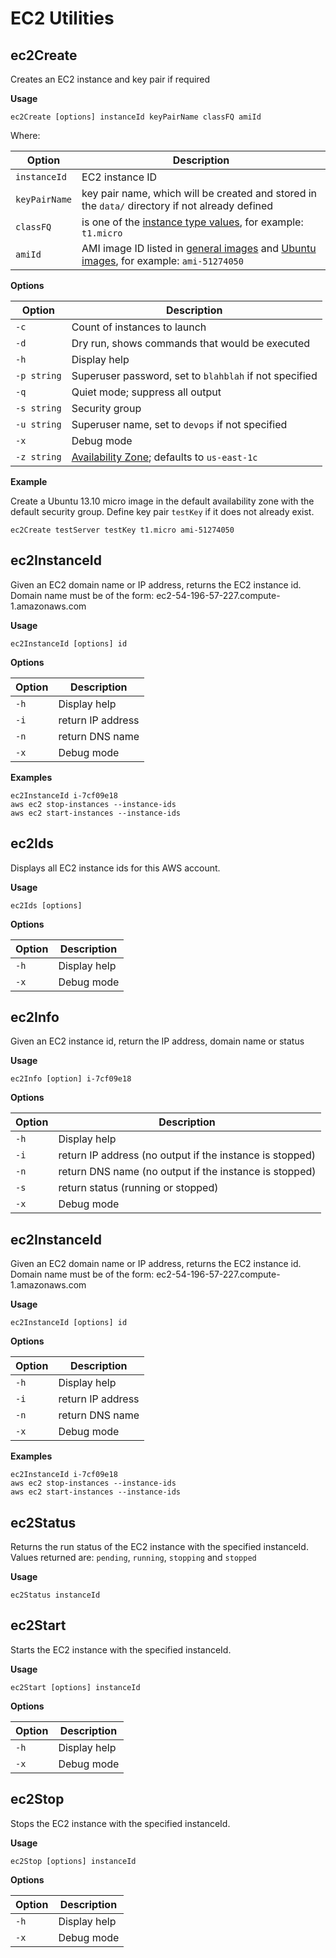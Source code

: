 # EC2 Utilities

## ec2Create
Creates an EC2 instance and key pair if required

**Usage**

    ec2Create [options] instanceId keyPairName classFQ amiId

Where:

| Option        | Description                                                                                                               |
| ------------- | ------------------------------------------------------------------------------------------------------------------------- |
| `instanceId`  | EC2 instance ID                                                                                                           |
| `keyPairName` | key pair name, which will be created and stored in the `data/` directory if not already defined                           |
| `classFQ`     | is one of the [instance type values](http://aws.amazon.com/ec2/instance-types/#instance-details), for example: `t1.micro` |
| `amiId`       | AMI image ID listed in [general images](https://aws.amazon.com/marketplace/ref=mkt_ste_amis_redirect?b_k=291) and [Ubuntu images](http://cloud-images.ubuntu.com/releases/13.10/release/), for example: `ami-51274050` |

**Options**

| Option       | Description                                                     |
| ------------ | --------------------------------------------------------------- |
| `-c`         | Count of instances to launch                                    |
| `-d`         | Dry run, shows commands that would be executed                  |
| `-h`         | Display help                                                    |
| `-p string`  | Superuser password, set to `blahblah` if not specified          |
| `-q`         | Quiet mode; suppress all output                                 |
| `-s string`  | Security group                                                  |
| `-u string`  | Superuser name, set to `devops` if not specified                |
| `-x`         | Debug mode                                                      |
| `-z string`  | [Availability Zone](http://docs.aws.amazon.com/AWSEC2/latest/UserGuide/using-regions-availability-zones.html); defaults to `us-east-1c` |

**Example**

Create a Ubuntu 13.10 micro image in the default availability zone with the default security group. 
Define key pair `testKey` if it does not already exist.

    ec2Create testServer testKey t1.micro ami-51274050

## ec2InstanceId 
Given an EC2 domain name or IP address, returns the EC2 instance id.
Domain name must be of the form: ec2-54-196-57-227.compute-1.amazonaws.com

**Usage**

    ec2InstanceId [options] id

**Options**

| Option       | Description                                                     |
| ------------ | --------------------------------------------------------------- |
| `-h`         | Display help                                                    |
| `-i`         | return IP address                                               |
| `-n`         | return DNS name                                                 |
| `-x`         | Debug mode                                                      |

**Examples**

````
ec2InstanceId i-7cf09e18
aws ec2 stop-instances --instance-ids 
aws ec2 start-instances --instance-ids 
````

## ec2Ids
Displays all EC2 instance ids for this AWS account.

**Usage** 

    ec2Ids [options]

**Options**

| Option       | Description                                                     |
| ------------ | --------------------------------------------------------------- |
| `-h`         | Display help                                                    |
| `-x`         | Debug mode                                                      |

## ec2Info
Given an EC2 instance id, return the IP address, domain name or status

**Usage**

    ec2Info [option] i-7cf09e18

**Options**

| Option       | Description                                                     |
| ------------ | --------------------------------------------------------------- |
| `-h`         | Display help                                                    |
| `-i`         | return IP address (no output if the instance is stopped)        |
| `-n`         | return DNS name (no output if the instance is stopped)          |
| `-s`         | return status (running or stopped)                              |
| `-x`         | Debug mode                                                      |

## ec2InstanceId 
Given an EC2 domain name or IP address, returns the EC2 instance id.
Domain name must be of the form: ec2-54-196-57-227.compute-1.amazonaws.com

**Usage**

    ec2InstanceId [options] id

**Options**

| Option       | Description                                                     |
| ------------ | --------------------------------------------------------------- |
| `-h`         | Display help                                                    |
| `-i`         | return IP address                                               |
| `-n`         | return DNS name                                                 |
| `-x`         | Debug mode                                                      |

**Examples**

````
ec2InstanceId i-7cf09e18
aws ec2 stop-instances --instance-ids 
aws ec2 start-instances --instance-ids 
````

## ec2Status
Returns the run status of the EC2 instance with the specified instanceId.
Values returned are: `pending`, `running`, `stopping` and `stopped`

**Usage**

    ec2Status instanceId

## ec2Start
Starts the EC2 instance with the specified instanceId.

**Usage**

    ec2Start [options] instanceId

**Options**

| Option       | Description                                                     |
| ------------ | --------------------------------------------------------------- |
| `-h`         | Display help                                                    |
| `-x`         | Debug mode                                                      |

## ec2Stop
Stops the EC2 instance with the specified instanceId.

**Usage**

    ec2Stop [options] instanceId

**Options**

| Option       | Description                                                     |
| ------------ | --------------------------------------------------------------- |
| `-h`         | Display help                                                    |
| `-x`         | Debug mode                                                      |
